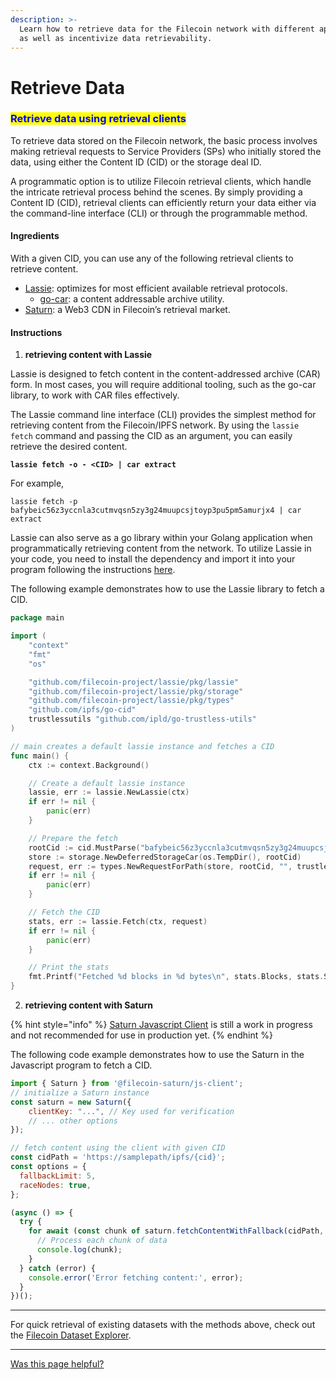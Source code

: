 ```yaml
---
description: >-
  Learn how to retrieve data for the Filecoin network with different approaches
  as well as incentivize data retrievability.
---
```


# Retrieve Data

### <mark style="color:blue;">Retrieve data using retrieval clients</mark>

To retrieve data stored on the Filecoin network, the basic process involves making retrieval requests to Service Providers (SPs) who initially stored the data, using either the Content ID (CID) or the storage deal ID.

A programmatic option is to utilize Filecoin retrieval clients, which handle the intricate retrieval process behind the scenes. By simply providing a Content ID (CID), retrieval clients can efficiently return your data either via the command-line interface (CLI) or through the programmable method.

#### **Ingredients**

With a given CID, you can use any of the following retrieval clients to retrieve content.

* [Lassie](https://github.com/filecoin-project/lassie): optimizes for most efficient available retrieval protocols.
  * [go-car](https://github.com/ipld/go-car): a content addressable archive utility.
* [Saturn](https://saturn.tech/): a Web3 CDN in Filecoin’s retrieval market.

#### **Instructions**

1. **retrieving content with Lassie**

Lassie is designed to fetch content in the content-addressed archive (CAR) form. In most cases, you will require additional tooling, such as the go-car library, to work with CAR files effectively.

The Lassie command line interface (CLI) provides the simplest method for retrieving content from the Filecoin/IPFS network. By using the `lassie fetch` command and passing the CID as an argument, you can easily retrieve the desired content.

<pre class="language-jsx"><code class="lang-jsx"><strong>lassie fetch -o - &#x3C;CID> | car extract
</strong></code></pre>

For example,

```
lassie fetch -p bafybeic56z3yccnla3cutmvqsn5zy3g24muupcsjtoyp3pu5pm5amurjx4 | car extract
```

Lassie can also serve as a go library within your Golang application when programmatically retrieving content from the network. To utilize Lassie in your code, you need to install the dependency and import it into your program following the instructions [here](https://github.com/filecoin-project/lassie?tab=readme-ov-file#golang-library).

The following example demonstrates how to use the Lassie library to fetch a CID.

```go
package main

import (
	"context"
	"fmt"
	"os"

	"github.com/filecoin-project/lassie/pkg/lassie"
	"github.com/filecoin-project/lassie/pkg/storage"
	"github.com/filecoin-project/lassie/pkg/types"
	"github.com/ipfs/go-cid"
	trustlessutils "github.com/ipld/go-trustless-utils"
)

// main creates a default lassie instance and fetches a CID
func main() {
	ctx := context.Background()

	// Create a default lassie instance
	lassie, err := lassie.NewLassie(ctx)
	if err != nil {
		panic(err)
	}

	// Prepare the fetch
	rootCid := cid.MustParse("bafybeic56z3yccnla3cutmvqsn5zy3g24muupcsjtoyp3pu5pm5amurjx4")       // The CID to fetch
	store := storage.NewDeferredStorageCar(os.TempDir(), rootCid)                                 // The place to put the CAR file
	request, err := types.NewRequestForPath(store, rootCid, "", trustlessutils.DagScopeAll, nil)  // The fetch request
	if err != nil {
		panic(err)
	}

	// Fetch the CID
	stats, err := lassie.Fetch(ctx, request)
	if err != nil {
		panic(err)
	}

	// Print the stats
	fmt.Printf("Fetched %d blocks in %d bytes\n", stats.Blocks, stats.Size)
}

```

2. **retrieving content with Saturn**

{% hint style="info" %}
[Saturn Javascript Client](https://github.com/filecoin-saturn/js-client) is still a work in progress and not recommended for use in production yet.
{% endhint %}

The following code example demonstrates how to use the Saturn in the Javascript program to fetch a CID.

```javascript
import { Saturn } from '@filecoin-saturn/js-client';
// initialize a Saturn instance
const saturn = new Saturn({
    clientKey: "...", // Key used for verification
    // ... other options
});

// fetch content using the client with given CID
const cidPath = 'https://samplepath/ipfs/{cid}';
const options = {
  fallbackLimit: 5,
  raceNodes: true,
};

(async () => {
  try {
    for await (const chunk of saturn.fetchContentWithFallback(cidPath, options)) {
      // Process each chunk of data
      console.log(chunk);
    }
  } catch (error) {
    console.error('Error fetching content:', error);
  }
})();
```

***

For quick retrieval of existing datasets with the methods above, check out the [Filecoin Dataset Explorer](https://datasets.filecoin.io/).

***

[Was this page helpful?](https://airtable.com/apppq4inOe4gmSSlk/pagoZHC2i1iqgphgl/form?prefill_Page+URL=https://docs.filecoin.io/builder-cookbook/data-storage/retrieve-data)
